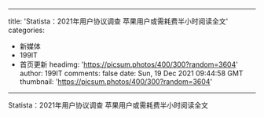 
---
title: 'Statista：2021年用户协议调查 苹果用户或需耗费半小时阅读全文'
categories: 
 - 新媒体
 - 199IT
 - 首页更新
headimg: 'https://picsum.photos/400/300?random=3604'
author: 199IT
comments: false
date: Sun, 19 Dec 2021 09:44:58 GMT
thumbnail: 'https://picsum.photos/400/300?random=3604'
---

<div>   
Statista：2021年用户协议调查 苹果用户或需耗费半小时阅读全文  
</div>
            